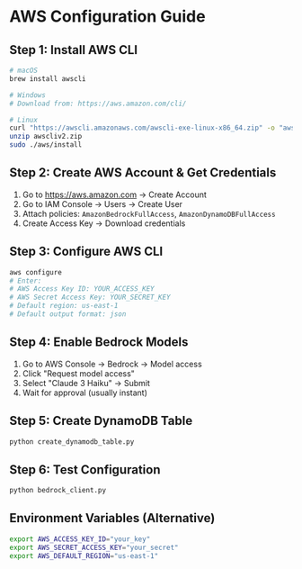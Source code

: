 # AWS Configuration Guide

## Step 1: Install AWS CLI
```bash
# macOS
brew install awscli

# Windows
# Download from: https://aws.amazon.com/cli/

# Linux
curl "https://awscli.amazonaws.com/awscli-exe-linux-x86_64.zip" -o "awscliv2.zip"
unzip awscliv2.zip
sudo ./aws/install
```

## Step 2: Create AWS Account & Get Credentials
1. Go to https://aws.amazon.com → Create Account
2. Go to IAM Console → Users → Create User
3. Attach policies: `AmazonBedrockFullAccess`, `AmazonDynamoDBFullAccess`
4. Create Access Key → Download credentials

## Step 3: Configure AWS CLI
```bash
aws configure
# Enter:
# AWS Access Key ID: YOUR_ACCESS_KEY
# AWS Secret Access Key: YOUR_SECRET_KEY
# Default region: us-east-1
# Default output format: json
```

## Step 4: Enable Bedrock Models
1. Go to AWS Console → Bedrock → Model access
2. Click "Request model access"
3. Select "Claude 3 Haiku" → Submit
4. Wait for approval (usually instant)

## Step 5: Create DynamoDB Table
```bash
python create_dynamodb_table.py
```

## Step 6: Test Configuration
```bash
python bedrock_client.py
```

## Environment Variables (Alternative)
```bash
export AWS_ACCESS_KEY_ID="your_key"
export AWS_SECRET_ACCESS_KEY="your_secret"
export AWS_DEFAULT_REGION="us-east-1"
```